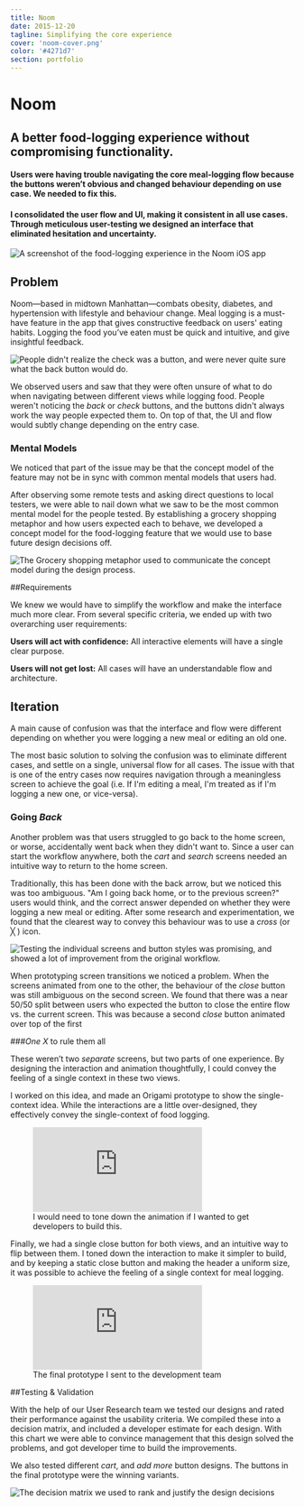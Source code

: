 ```yaml
---
title: Noom
date: 2015-12-20
tagline: Simplifying the core experience
cover: 'noom-cover.png'
color: '#4271d7'
section: portfolio
---
```


# Noom

<div class="tldr" markdown=1>
<!-- WHAT -->

## A better food-logging experience without compromising functionality.

<!-- WHY -->
#### Users were having trouble navigating the core meal-logging flow because the buttons weren’t obvious and changed behaviour depending on use case. We needed to fix this.

<!-- HOW -->
#### I consolidated the user flow and UI, making it consistent in all use cases. Through meticulous user-testing we designed an interface that eliminated hesitation and uncertainty.

<div class="cover-image vertical">

![A screenshot of the food-logging experience in the Noom iOS app](../../images/portfolio/cover/noom-cover.png)
</div>

</div>

## Problem

Noom—based in midtown Manhattan—combats obesity, diabetes, and hypertension with lifestyle and behaviour change. Meal logging is a must-have feature in the app that gives constructive feedback on users' eating habits. Logging the food you’ve eaten must be quick and intuitive, and give insightful feedback.

<div class="vertical">

![People didn't realize the check was a button, and were never quite sure what the back button would do.](../../images/portfolio/noom/noom_logging-existing.png)
</div>

We observed users and saw that they were often unsure of what to do when navigating between different views while logging food. People weren't noticing the _back_ or _check_ buttons, and the buttons didn't always work the way people expected them to. On top of that, the UI and flow would subtly change depending on the entry case.

### Mental Models

We noticed that part of the issue may be that the concept model of the feature may not be in sync with common mental models that users had.

After observing some remote tests and asking direct questions to local testers, we were able to nail down what we saw to be the most common mental model for the people tested. By establishing a grocery shopping metaphor and how users expected each to behave, we developed a concept model for the food-logging feature that we would use to base future design decisions off.

![The Grocery shopping metaphor used to communicate the concept model during the design process.](../../images/portfolio/noom/noom-concept-model.png)

##Requirements

We knew we would have to simplify the workflow and make the interface much more clear. From several specific criteria, we ended up with two overarching user requirements:

**Users will act with confidence:** All interactive elements will have a single clear purpose.

**Users will not get lost:** All cases will have an understandable  flow and architecture.

## Iteration

A main cause of confusion was that the interface and flow were different depending on whether you were logging a new meal or editing an old one. 

The most basic solution to solving the confusion was to eliminate different cases, and settle on a single, universal flow for all cases. The issue with that is one of the entry cases now requires navigation through a meaningless screen to achieve the goal (i.e. If I'm editing a meal, I'm treated as if I'm logging a new one, or vice-versa).

### Going *Back*

Another problem was that users struggled to go back to the home screen, or worse, accidentally went back when they didn't want to. Since a user can start the workflow anywhere, both the _cart_ and _search_ screens needed an intuitive way to return to the home screen.

Traditionally, this has been done with the back arrow, but we noticed this was too ambiguous. "Am I going back home, or to the previous screen?" users would think, and the correct answer depended on whether they were logging a new meal or editing. After some research and experimentation, we found that the clearest way to convey this behaviour was to use a _cross_ (or ╳ ) icon.

![Testing the individual screens and button styles was promising, and showed a lot of improvement from the original workflow.](../../images/portfolio/noom/noom_logging-vc.png)

When prototyping screen transitions we noticed a problem. 
When the screens animated from one to the other, the behaviour of the _close_ button was still ambiguous on the second screen. We found that there was a near 50/50 split between users who expected the button to close the entire flow vs. the current screen. This was because a second _close_ button animated over top of the first

###*One X* to rule them all

These weren’t two _separate_ screens, but two parts of one experience. By designing the interaction and animation thoughtfully, I could convey the feeling of a single context in these two views.

I worked on this idea, and made an Origami prototype to show the single-context idea. While the interactions are a little over-designed, they effectively convey the single-context of food logging. 

<figure class='folio_image' id='origami-prototype'>
	<iframe src="https://player.vimeo.com/video/157767592/?title=0&amp;byline=0&amp;loop=1" frameborder="0" webkitallowfullscreen mozallowfullscreen allowfullscreen></iframe>
<figcaption>I would need to tone down the animation if I wanted to get developers to build this.</figcaption>
</figure>

Finally, we had a single close button for both views, and an intuitive way to flip between them. I toned down the interaction to make it simpler to build, and by keeping a static close button and making the header a uniform size, it was possible to achieve the feeling of a single context for meal logging.

<figure class='folio_image' id='final-prototype'>
	<iframe src="https://player.vimeo.com/video/157767466/?title=0&amp;byline=0&amp;loop=1" frameborder="0" webkitallowfullscreen mozallowfullscreen allowfullscreen></iframe>
<figcaption>The final prototype I sent to the development team</figcaption>
</figure>


##Testing & Validation

With the help of our User Research team we tested our designs and rated their performance against the usability criteria. We compiled these into a decision matrix, and included a developer estimate for each design. With this chart we were able to convince management that this design solved the problems, and got developer time to build the improvements.

We also tested different _cart_, and _add more_ button designs. The buttons in the final prototype were the winning variants. 

![The decision matrix we used to rank and justify the design decisions](../../images/portfolio/noom/noom_logging-matrix.png)

<!--

## A Legacy
The Noom app features this version of the meal-logging workflow to date, and while my internship finished before the feature launched, I was told by the VP Engineering that the modifications I made to the workflow made a significant impact to user-reported ease in meal logging (a tracked KPI). 

I'm grateful to have been part of a great design team that recently won the [2017 Red Dot Award](https://www.newswire.com/news/noom-coach-is-awarded-the-2017-red-dot-award-for-outstanding-design-19935974) for outstanding design. -->


